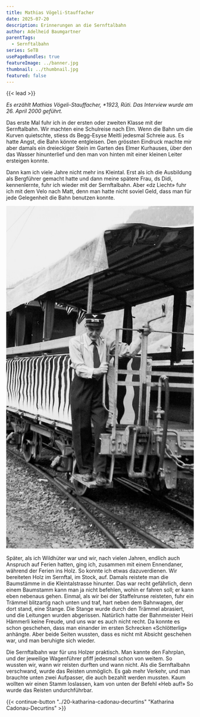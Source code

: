 ```yaml
---
title: Mathias Vögeli-Stauffacher
date: 2025-07-20
description: Erinnerungen an die Sernftalbahn
author: Adelheid Baumgartner
parentTags:
  - Sernftalbahn
series: SeTB
usePageBundles: true
featureImage: ../banner.jpg
thumbnail: ../thumbnail.jpg
featured: false
---
```


{{< lead >}}

*Es erzählt Mathias Vögeli-Stauffacher, \*1923, Rüti. Das Interview wurde am 26. April 2000 geführt.*

Das erste Mal fuhr ich in der ersten oder zweiten Klasse mit der
Sernftalbahn. Wir machten eine Schulreise nach Elm. Wenn die Bahn um
die Kurven quietschte, stiess ds Begg-Esyse Meitli jedesmal Schreie
aus. Es hatte Angst, die Bahn könnte entgleisen. Den grössten Eindruck
machte mir aber damals ein dreieckiger Stein im Garten des Elmer
Kurhauses, über den das Wasser hinunterlief und den man von hinten mit
einer kleinen Leiter ersteigen konnte.

Dann kam ich viele Jahre nicht mehr ins Kleintal. Erst als ich die
Ausbildung als Bergführer gemacht hatte und dann meine spätere Frau,
ds Didi, kennenlernte, fuhr ich wieder mit der Sernftalbahn. Aber «dz
Liecht» fuhr ich mit dem Velo nach Matt, denn man hatte nicht soviel
Geld, dass man für jede Gelegenheit die Bahn benutzen konnte.

![Bahnmeister Heinrich Hämmerli-Zimmermann.](heiri-haemmerli.jpg)

Später, als ich Wildhüter war und wir, nach vielen Jahren, endlich
auch Anspruch auf Ferien hatten, ging ich, zusammen mit einem
Ennendaner, während der Ferien ins Holz. So konnte ich etwas
dazuverdienen. Wir bereiteten Holz im Sernftal, im Stock, auf. Damals
reistete man die Baumstämme in die Kleintalstrasse hinunter. Das war
recht gefährlich, denn einem Baumstamm kann man ja nicht befehlen,
wohin er fahren soll; er kann eben nebenaus gehen. Einmal, als wir bei
der Staffelrunse reisteten, fuhr ein Trämmel blitzartig nach unten und
traf, hart neben dem Bahnwagen, der dort stand, eine Stange. Die
Stange wurde durch den Trämmel abrasiert, und die Leitungen wurden
abgerissen. Natürlich hatte der Bahnmeister Heiri Hämmerli keine
Freude, und uns war es auch nicht recht. Da konnte es schon geschehen,
dass man einander im ersten Schrecken «Schlötterlig» anhängte. Aber
beide Seiten wussten, dass es nicht mit Absicht geschehen war, und man
beruhigte sich wieder.

Die Sernftalbahn war für uns Holzer praktisch. Man kannte den
Fahrplan, und der jeweilige Wagenführer pfiff jedesmal schon von
weitem. So wussten wir, wann wir reisten durften und wann nicht. Als
die Sernftalbahn verschwand, wurde das Reisten unmöglich. Es gab mehr
Verkehr, und man brauchte unten zwei Aufpasser, die auch bezahlt
werden mussten. Kaum wollten wir einen Stamm loslassen, kam von unten
der Befehl «Heb auf!» So wurde das Reisten undurchführbar.

{{< continue-button "../20-katharina-cadonau-decurtins" "Katharina Cadonau-Decurtins" >}}
